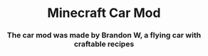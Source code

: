 <div align="center">
    <h1>Minecraft Car Mod</h1>
    <h3>The car mod was made by Brandon W, a flying car with craftable recipes</h3>
